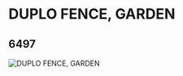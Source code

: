 # DUPLO FENCE, GARDEN
## 6497
![DUPLO FENCE, GARDEN](https://lc-www-live-s.legocdn.com/media/bricks/5/2/4100729.jpg)